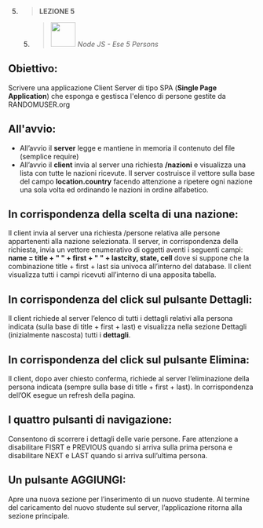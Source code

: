5. > **LEZIONE 5**
     5. > *<img src="https://user-images.githubusercontent.com/62563624/134513026-0b4e7fc7-4eef-47b2-877d-1155ba1a81e9.png" style="width: 50px"></img>  Node JS - Ese 5 Persons*
     
## Obiettivo:
Scrivere una applicazione Client Server di tipo SPA (**Single Page Application**) che esponga e gestisca l'elenco di persone gestite da RANDOMUSER.org

## All'avvio:
- All’avvio il **server** legge e mantiene in memoria il contenuto del file (semplice require)
- All’avvio il **client** invia al server una richiesta **/nazioni** e visualizza una lista con tutte le nazioni ricevute.
 Il server costruisce il vettore sulla base del campo **location.country** facendo attenzione a ripetere ogni nazione una 
sola volta ed ordinando le nazioni in ordine alfabetico.

## In corrispondenza della scelta di una nazione:
Il client invia al server una richiesta /persone relativa alle persone appartenenti alla nazione selezionata. Il server, in corrispondenza della richiesta, invia un vettore 
enumerativo di oggetti aventi i seguenti campi: **name = title + " " + first + " " + lastcity, state, cell** dove si suppone che la combinazione title + first + last sia univoca all’interno del database. 
Il client visualizza tutti i campi ricevuti all’interno di una apposita tabella.

## In corrispondenza del click sul pulsante Dettagli:
Il client richiede al server l’elenco di tutti i dettagli  relativi alla persona indicata (sulla base di title + first + last) e visualizza nella sezione Dettagli 
(inizialmente nascosta) tutti i **dettagli**.

## In corrispondenza del click sul pulsante Elimina:
Il client, dopo aver chiesto conferma, richiede al server l’eliminazione della persona indicata (sempre sulla base di title + first + last). 
In corrispondenza dell’OK esegue un refresh della pagina.

## I quattro pulsanti di navigazione:
Consentono di scorrere i dettagli delle varie persone.
Fare attenzione a disabilitare FISRT e PREVIOUS quando si arriva sulla prima persona e disabilitare NEXT e LAST 
quando si arriva sull’ultima persona.

## Un pulsante AGGIUNGI:
Apre una nuova sezione per l’inserimento di un nuovo studente. 
Al termine del caricamento del nuovo studente sul server, l’applicazione ritorna alla sezione principale.

